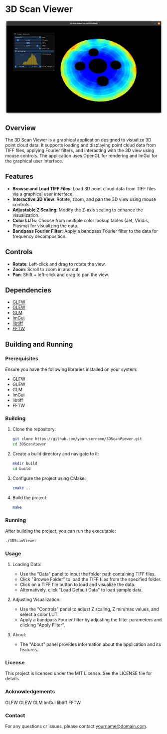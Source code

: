 # 3D Scan Viewer
![3D Scan Viewer](Assets/Screenshot.png)

## Overview

The 3D Scan Viewer is a graphical application designed to visualize 3D point cloud data. It supports loading and displaying point cloud data from TIFF files, applying Fourier filters, and interacting with the 3D view using mouse controls. The application uses OpenGL for rendering and ImGui for the graphical user interface.

## Features

- **Browse and Load TIFF Files**: Load 3D point cloud data from TIFF files via a graphical user interface.
- **Interactive 3D View**: Rotate, zoom, and pan the 3D view using mouse controls.
- **Adjustable Z Scaling**: Modify the Z-axis scaling to enhance the visualization.
- **Color LUTs**: Choose from multiple color lookup tables (Jet, Viridis, Plasma) for visualizing the data.
- **Bandpass Fourier Filter**: Apply a bandpass Fourier filter to the data for frequency decomposition.

## Controls

- **Rotate**: Left-click and drag to rotate the view.
- **Zoom**: Scroll to zoom in and out.
- **Pan**: Shift + left-click and drag to pan the view.

## Dependencies

- [GLFW](https://www.glfw.org/)
- [GLEW](http://glew.sourceforge.net/)
- [GLM](https://github.com/g-truc/glm)
- [ImGui](https://github.com/ocornut/imgui)
- [libtiff](http://www.libtiff.org/)
- [FFTW](http://www.fftw.org/)

## Building and Running

### Prerequisites

Ensure you have the following libraries installed on your system:

- GLFW
- GLEW
- GLM
- ImGui
- libtiff
- FFTW

### Building

1. Clone the repository:
    ```sh
    git clone https://github.com/yourusername/3DScanViewer.git
    cd 3DScanViewer
    ```

2. Create a build directory and navigate to it:
    ```sh
    mkdir build
    cd build
    ```

3. Configure the project using CMake:
    ```sh
    cmake ..
    ```

4. Build the project:
    ```sh
    make
    ```

### Running

After building the project, you can run the executable:

```sh
./3DScanViewer
```

### Usage

1. Loading Data:

   * Use the "Data" panel to input the folder path containing TIFF files.
   * Click "Browse Folder" to load the TIFF files from the specified folder.
   * Click on a TIFF file button to load and visualize the data.
   * Alternatively, click "Load Default Data" to load sample data.

2. Adjusting Visualization:

   * Use the "Controls" panel to adjust Z scaling, Z min/max values, and select a color LUT.
   * Apply a bandpass Fourier filter by adjusting the filter parameters and clicking "Apply Filter".

3. About:

   * The "About" panel provides information about the application and its features.

### License
This project is licensed under the MIT License. See the LICENSE file for details.

### Acknowledgements
GLFW
GLEW
GLM
ImGui
libtiff
FFTW

### Contact
For any questions or issues, please contact yourname@domain.com.